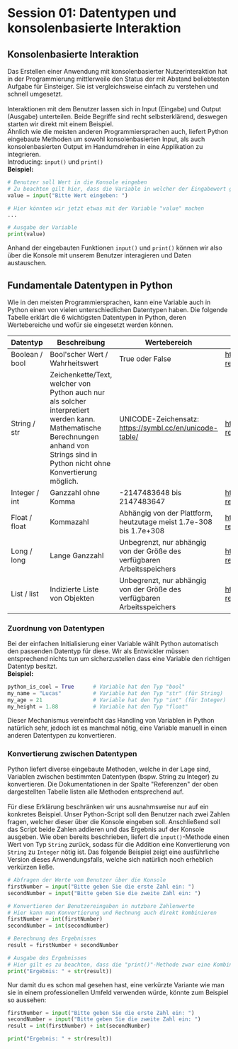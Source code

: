 # Session 01: Datentypen und konsolenbasierte Interaktion

## Konsolenbasierte Interaktion
Das Erstellen einer Anwendung mit konsolenbasierter Nutzerinteraktion hat in der Programmierung mittlerweile den Status der mit Abstand beliebtesten Aufgabe für Einsteiger.  Sie ist vergleichsweise einfach zu verstehen und schnell umgesetzt.<br><br>
Interaktionen mit dem Benutzer lassen sich in Input (Eingabe) und Output (Ausgabe) unterteilen. Beide Begriffe sind recht selbsterklärend, deswegen starten wir direkt mit einem Beispiel.<br>
Ähnlich wie die meisten anderen Programmiersprachen auch, liefert Python eingebaute Methoden um sowohl konsolenbasierten Input, als auch konsolenbasierten Output im Handumdrehen in eine Applikation zu integrieren.<br>Introducing: `input()` und `print()`<br>
**Beispiel:**
```python
# Benutzer soll Wert in die Konsole eingeben
# Zu beachten gilt hier, dass die Variable in welcher der Eingabewert gespeichert wird, standardmäßig den Typ "String" hat.
value = input("Bitte Wert eingeben: ")

# Hier könnten wir jetzt etwas mit der Variable "value" machen
...

# Ausgabe der Variable
print(value)
```
Anhand der eingebauten Funktionen `input()` und `print()` können wir also über die Konsole mit unserem Benutzer interagieren und Daten austauschen.

## Fundamentale Datentypen in Python
Wie in den meisten Programmiersprachen, kann eine Variable auch in Python einen von vielen unterschiedlichen Datentypen haben. Die folgende Tabelle erklärt die 6 wichtigsten Datentypen in Python, deren Wertebereiche und wofür sie eingesetzt werden können.

| Datentyp       | Beschreibung                                                                                                                                                                         | Wertebereich                                                            | Referenz                                                                |
|----------------|--------------------------------------------------------------------------------------------------------------------------------------------------------------------------------------|-------------------------------------------------------------------------|-------------------------------------------------------------------------|
| Boolean / bool | Bool'scher Wert / Wahrheitswert                                                                                                                                                      | True oder False                                                         | https://python-reference.readthedocs.io/en/latest/docs/bool/index.html  |
| String / str   | Zeichenkette/Text, welcher von Python auch nur als solcher interpretiert werden kann. Mathematische Berechnungen anhand von Strings sind in Python nicht ohne Konvertierung möglich. | UNICODE-Zeichensatz: https://symbl.cc/en/unicode-table/                 | https://python-reference.readthedocs.io/en/latest/docs/str/index.html   |
| Integer / int  | Ganzzahl ohne Komma                                                                                                                                                                  | -2147483648 bis 2147483647                                              | https://python-reference.readthedocs.io/en/latest/docs/ints/            |
| Float / float  | Kommazahl                                                                                                                                                                            | Abhängig von der Plattform, heutzutage meist 1.7e-308 bis 1.7e+308      | https://python-reference.readthedocs.io/en/latest/docs/float/index.html |
| Long / long    | Lange Ganzzahl                                                                                                                                                                       | Unbegrenzt, nur abhängig von der Größe des verfügbaren Arbeitsspeichers | https://python-reference.readthedocs.io/en/latest/docs/ints/indexl.html |
| List / list    | Indizierte Liste von Objekten                                                                                                                                                        | Unbegrenzt, nur abhängig von der Größe des verfügbaren Arbeitsspeichers | https://python-reference.readthedocs.io/en/latest/docs/list/index.html  |


### Zuordnung von Datentypen
Bei der einfachen Initialisierung einer Variable wählt Python automatisch den passenden Datentyp für diese. Wir als Entwickler müssen entsprechend nichts tun um sicherzustellen dass eine Variable den richtigen Datentyp besitzt.<br>
**Beispiel:**<br>
```python
python_is_cool = True      # Variable hat den Typ "bool"
my_name = "Lucas"          # Variable hat den Typ "str" (für String)
my_age = 21                # Variable hat den Typ "int" (für Integer)
my_height = 1.88           # Variable hat den Typ "float"
```
Dieser Mechanismus vereinfacht das Handling von Variablen in Python natürlich sehr, jedoch ist es manchmal nötig, eine Variable manuell in einen anderen Datentypen zu konvertieren.


### Konvertierung zwischen Datentypen
Python liefert diverse eingebaute Methoden, welche in der Lage sind, Variablen zwischen bestimmten Datentypen (bspw. String zu Integer) zu konvertieren. Die Dokumentationen in der Spalte "Referenzen" der oben dargestellten Tabelle listen alle Methoden entsprechend auf.<br><br>Für diese Erklärung beschränken wir uns ausnahmsweise nur auf ein konkretes Beispiel. Unser Python-Script soll den Benutzer nach zwei Zahlen fragen, welcher dieser über die Konsole eingeben soll. Anschließend soll das Script beide Zahlen addieren und das Ergebnis auf der Konsole ausgeben. Wie oben bereits beschrieben, liefert die `input()`-Methode einen Wert von Typ `String` zurück, sodass für die Addition eine Konvertierung von `String` zu `Integer` nötig ist. Das folgende Beispiel zeigt eine ausführliche Version dieses Anwendungsfalls, welche sich natürlich noch erheblich verkürzen ließe.

```python
# Abfragen der Werte vom Benutzer über die Konsole
firstNumber = input("Bitte geben Sie die erste Zahl ein: ")
secondNumber = input("Bitte geben Sie die zweite Zahl ein: ")

# Konvertieren der Benutzereingaben in nutzbare Zahlenwerte
# Hier kann man Konvertierung und Rechnung auch direkt kombinieren
firstNumber = int(firstNumber)
secondNumber = int(secondNumber)

# Berechnung des Ergebnisses
result = firstNumber + secondNumber

# Ausgabe des Ergebnisses
# Hier gilt es zu beachten, dass die "print()"-Methode zwar eine Kombination aus Werten unterstützt, diese jedoch immer dem gleichen Datentyp angehören müssen. Deswegen die Konvertierung des Ergebnisses in einen String.
print("Ergebnis: " + str(result))
```

Nur damit du es schon mal gesehen hast, eine verkürzte Variante wie man sie in einem professionellen Umfeld verwenden würde, könnte zum Beispiel so aussehen:

```python
firstNumber = input("Bitte geben Sie die erste Zahl ein: ")
secondNumber = input("Bitte geben Sie die zweite Zahl ein: ")
result = int(firstNumber) + int(secondNumber)

print("Ergebnis: " + str(result))
```